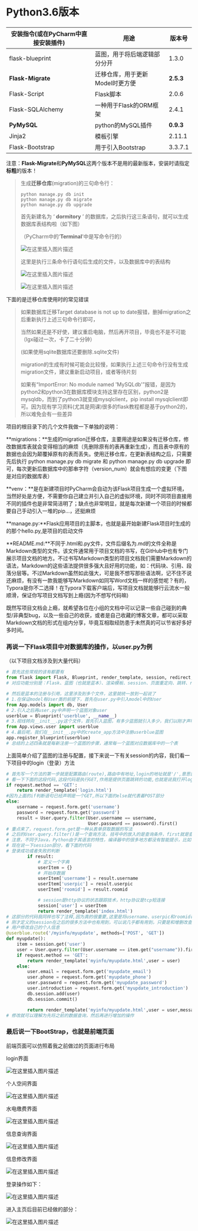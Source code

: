  # Python3.6版本

### 


| 安装指令(或在PyCharm中直接安装插件) | 用途                            | 版本号    |
| ----------------------------------- | ------------------------------- | --------- |
| flask-blueprint                     | 蓝图，用于将后端逻辑部分分开    | 1.3.0     |
| **Flask-Migrate**                   | 迁移仓库，用于更新Model时更方便 | **2.5.3** |
| Flask-Script                        | Flask脚本                       | 2.0.6     |
| Flask-SQLAlchemy                    | 一种用于Flask的ORM框架          | 2.4.1     |
| **PyMySQL**                         | python的MySQL插件               | **0.9.3** |
| Jinja2                              | 模板引擎                        | 2.11.1    |
| Flask-Bootstrap                     | 用于引入Bootstrap               | 3.3.7.1   |

注意：**Flask-Migrate**和**PyMySQL**这两个版本不是用的最新版本，安装时请指定**标粗**的版本！

> 生成**迁移仓库**(migration)的三句命令行：
>
> ```shell
> python manage.py db init
> python manage.py db migrate
> python manage.py db upgrade
> ```
>
> 首先新建名为 ‘ **dormitory** ’ 的数据库，之后执行这三条语句，就可以生成数据库表结构啦（如下图）
>
> （PyCharm中的‘**Terminal**’中是写命令行的）
>
> ![在这里插入图片描述](https://img-blog.csdnimg.cn/20200412000637500.png?x-oss-process=image/watermark,type_ZmFuZ3poZW5naGVpdGk,shadow_10,text_aHR0cHM6Ly9ibG9nLmNzZG4ubmV0L3dlaXhpbl80MzU3NzY3NQ==,size_16,color_FFFFFF,t_70)
>
> 这里是执行三条命令行语句后生成的文件，以及数据库中的表结构
>
> ![在这里插入图片描述](https://img-blog.csdnimg.cn/20200412000815410.png)
>
> ![在这里插入图片描述](https://img-blog.csdnimg.cn/20200412000938997.png)

 下面的是迁移仓库使用时的常见错误

> 如果数据库迁移Target database is not up to date报错，删掉migration之后重新执行上述三句命令行即可，
>
> 当然如果还是不好使，建议重启电脑，然后再开项目，毕竟也不是不可能（lgx碰过一次，卡了二十分钟）
>
> (如果使用sqlite数据库还要删除.sqlite文件)
>
> migration的生成有时候可能会比较慢，如果执行上述三句命令行没有生成migration文件，建议重新启动项目，或者等待片刻
>
> 如果有“ImportError: No module named 'MySQLdb'”报错，是因为python2和python3在数据库模块支持这里存在区别，python2是mysqldb，而到了python3就变成mysqlclient，pip install mysqlclient即可。因为现有学习资料(尤其是网课)很多的flask教程都是基于python2的，所以难免会有一些差异


项目的根目录下的几个文件我做一下单独的说明：

**migrations：**生成的migration迁移仓库，主要用途是如果没有迁移仓库，修改数据库表就会变得相当的麻烦（先删除原有的表再重新生成），而且表中原有的数据也会因为颠覆掉原有的表而丢失。使用迁移仓库，在更新表结构之后，只需要先后执行 python manage.py db migrate 和 python manage.py db upgrade 即可，每次更新后数据库中的那串字符（version_num）就会有想应的变更（下图是对应的数据库表）

**venv：**是在新建项目时PyCharm会自动为该Flask项目生成一个虚拟环境，当然好处是方便，不需要你自己建立并引入自己的虚拟环境，同时不同项目直接用不同的插件也是非常简洁明了；缺点也非常明显，就是每次新建一个项目的时候都要自己手动引入一堆的pip…，还挺麻烦

**manage.py:**Flask应用项目的主脚本，也就是最开始新建Flask项目时生成的的那个hello.py,是项目的启动文件

**README.md:**不同于.html和.py文件，文件后缀名为.md的文件全称是Markdown类型的文件。该文件通常用于项目文档的书写，在GitHub中也有专门展示项目文档的地方。不过书写Markdown类型的项目文档我们需要Markdown的语法，Markdown的这些语法提供很多强大且好用的功能，如：代码块、引用、段落分层等。不过Markdown虽然如此强大，可是我不想写那些语法啊，记不住不说还麻烦，有没有一款我能够写Markdown如同写Word文档一样的感觉呢？有的，Typora是你不二选择！在Typora下载客户端后，写项目文档就能够行云流水一般顺滑，保证你写项目文档写到上瘾(因为不想写代码嘛)

既然写项目文档会上瘾，就希望各位在小组的文档中可以记录一些自己碰到的典型/非典型bug，以及一些自己的收获，或者是自己收藏的博客文章，都可以采取Markdown文档的形式在组内分享，毕竟互相取经防患于未然真的可以节省好多好多时间。


### 再说一下Flask项目中对数据库的操作，以user.py为例

（以下项目文档涉及到大量代码）

```python
# 首先这些常规的该有都要有
from flask import Flask, Blueprint, render_template, session, redirect, url_for, request, Response
# 对应功能分别是：Flask、蓝图（也就是蓝本）、渲染模板、session、页面重定向、跳转、request、Response
```

```python
# 然后是蓝本的注册与引用，这里涉及到多个文件，这里就统一放到一起说了
# 1.在保证model有User类的前提下，首先在user.py中引入model中的User
from App.models import db, User
# 2.引入之后再user.py中声明一个蓝图对象user
userblue = Blueprint('userblue', __name__)
# 3.视线转向__init__.py这个文件，首先引入蓝图，有多少蓝图就引入多少，我们以刚才声明的userblue蓝图为例
from App.views.user import userblue
# 4.最后呢，我们在__init__.py中的create_app方法中注册userblue蓝图
app.register_blueprint(userblue)
# 总结的上述四条就是每新注册一个蓝图的步骤，通常每一个蓝图对应数据库中的一个表
```

上面简单介绍了蓝图的注册与配置，接下来说一下有关session的内容，我们看一下项目中的login（登录）方法

```python
# 首先写一个方法的第一步就是配置路由(route),路由中有地址,login的地址就是'/',意思就是初始路由,运行项目后最先展现的页面就是登录页面也是这个原因。后面的methods=['GET','POST']是因为该方法用到了GET和POST
# 看一下下面的这段代码,这段代码是执行GET,作用是提供页面跳转的功能,也就是说我打开login.html的页面执行的就是这个GET部分的内容,即打开login这个页面
if request.method == 'GET':
    return render_template('login.html')
#因为上面的if判断语句已经声明是一个GET,所以下面的else就代表着POST部分
else:
    username = request.form.get('username')
    password = request.form.get('password')
    result = User.query.filter(User.username == username,
                               User.password == password).first()
# 重点来了，request.form.get是一种从表单获取数据的写法
# 之后的User.query.filter()是一个查询方法，括号中的放入的是查询条件，first就是查第一个的意思
# 注意，不同于Java，Python由于其语言的特性，编译器中的很多地方都没有智能提示，比如.query.filter就没有智能提示，只能是靠手一个字母一个字母敲出来，虽然有一种让你感觉你写的是错误代码的感觉，不过这类SQLAlchemy的语句有很多都没有智能提示，所以这些代码一定要熟记于心，尤其是敲错了这部分的代码还是很影响心情和效率的
# 现在说一下session部分，看下面的代码
# 登录成功或者失败的判断
        if result:
            # 定义一个字典
            userItem = {}
            # 开始存数据
            userItem['username'] = result.username
            userItem['userpic'] = result.userpic
            userItem['roomid'] = result.roomid

            # session是http协议的状态跟踪技术，http协议是tcp短连接
            session['user'] = userItem
            return render_template('index.html')
# 这部分的代码我同样也写了注释,因为真的很重要,这里是将username、userpic和roomid存入到session中
# 刚才定义的session在之后的很多方法中也有用到，可以说几乎都有用到，只要是和增删改查相关的内容，如：
# 用户修改自己的个人信息
@userblue.route('/myinfo/myupdate', methods=['POST', 'GET'])
def myupdate():
    item = session.get('user')
    user = User.query.filter(User.username == item.get("username")).first()
    if request.method == 'GET':
        return render_template('myinfo/myupdate.html',user = user)
    else:
        user.email = request.form.get('myupdate_email')
        user.phone = request.form.get('myupdate_phone')
        user.password = request.form.get('myupdate_password')
        user.introduction = request.form.get('myupdate_introduction')
        db.session.add(user)
        db.session.commit()

        return render_template('myinfo/myupdate.html',user = user,message='修改成功')
# 修改就可以理解为先将之前的数据查询，然后再进行增加的操作
```



### 最后说一下BootStrap，也就是前端页面

前端页面可以仿照着我之前做过的页面进行布局

login界面

![在这里插入图片描述](https://img-blog.csdnimg.cn/20200412144056503.png?x-oss-process=image/watermark,type_ZmFuZ3poZW5naGVpdGk,shadow_10,text_aHR0cHM6Ly9ibG9nLmNzZG4ubmV0L3dlaXhpbl80MzU3NzY3NQ==,size_16,color_FFFFFF,t_70)

个人空间界面

![在这里插入图片描述](https://img-blog.csdnimg.cn/20200412150506961.png?x-oss-process=image/watermark,type_ZmFuZ3poZW5naGVpdGk,shadow_10,text_aHR0cHM6Ly9ibG9nLmNzZG4ubmV0L3dlaXhpbl80MzU3NzY3NQ==,size_16,color_FFFFFF,t_70)



水电缴费界面

![在这里插入图片描述](https://img-blog.csdnimg.cn/20200412150545826.png?x-oss-process=image/watermark,type_ZmFuZ3poZW5naGVpdGk,shadow_10,text_aHR0cHM6Ly9ibG9nLmNzZG4ubmV0L3dlaXhpbl80MzU3NzY3NQ==,size_16,color_FFFFFF,t_70)



信息查询界面

![在这里插入图片描述](https://img-blog.csdnimg.cn/20200412150600374.png?x-oss-process=image/watermark,type_ZmFuZ3poZW5naGVpdGk,shadow_10,text_aHR0cHM6Ly9ibG9nLmNzZG4ubmV0L3dlaXhpbl80MzU3NzY3NQ==,size_16,color_FFFFFF,t_70)



信息修改界面

![在这里插入图片描述](https://img-blog.csdnimg.cn/20200412150613965.png?x-oss-process=image/watermark,type_ZmFuZ3poZW5naGVpdGk,shadow_10,text_aHR0cHM6Ly9ibG9nLmNzZG4ubmV0L3dlaXhpbl80MzU3NzY3NQ==,size_16,color_FFFFFF,t_70)



登录操作如下：

![在这里插入图片描述](https://img-blog.csdnimg.cn/20200412150409149.gif)

进入主页后目前已经做的部分：

![在这里插入图片描述](https://img-blog.csdnimg.cn/20200412145141943.gif)



